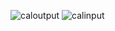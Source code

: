 ![caloutput](https://github.com/user-attachments/assets/21a70e32-6eab-4063-8b3b-850d3fb4a80a) ![calinput](https://github.com/user-attachments/assets/55f60c5c-3fbd-4530-84fb-363ce91e6e0d)
